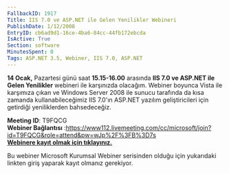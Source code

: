 ```yaml
---
FallbackID: 1917
Title: IIS 7.0 ve ASP.NET ile Gelen Yenilikler Webineri
PublishDate: 1/12/2008
EntryID: cb6ad9d1-16ce-4ba6-84cc-44fb172ebcda
IsActive: True
Section: software
MinutesSpent: 0
Tags: ASP.NET 3.5, Webiner, IIS 7.0, ASP.NET
---
```

**14 Ocak,** Pazartesi günü saat **15.15-16.00** arasında **IIS 7.0 ve
ASP.NET ile Gelen Yenilikler** webineri ile karşınızda olacağım. Webiner
boyunca Vista ile karşımıza çıkan ve Windows Server 2008 ile sunucu
tarafında da kısa zamanda kullanabileceğimiz IIS 7.0'ın ASP.NET yazılım
geliştiricileri için getirdiği yeniliklerden bahsedeceğiz.

**Meeting ID**: T9FQCG\
 **Webiner Bağlantısı**
:<https://www112.livemeeting.com/cc/microsoft/join?id=T9FQCG&role=attend&pw=wJp%2F%3FB%3D7s>\
 [**Webinere kayıt olmak için
tıklayınız.**](http://msevents.microsoft.com/CUI/WebCastEventDetails.aspx?EventID=1032358785&EventCategory=2&culture=tr-TR&CountryCode=TR)

Bu webiner Microsoft Kurumsal Webiner serisinden olduğu için yukarıdaki
linkten giriş yaparak kayıt olmanız gerekiyor.


